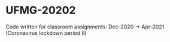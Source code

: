 # UFMG-20202
Code written for classroom assignments: Dec-2020 -> Apr-2021 (Coronavirus lockdown period II)
